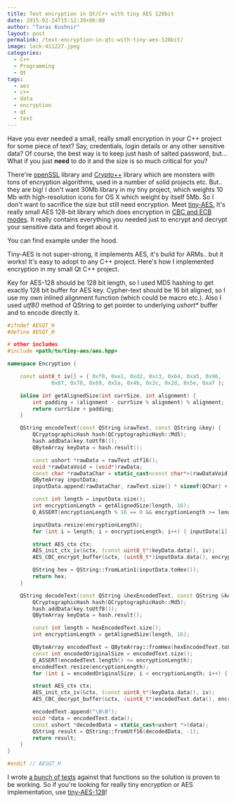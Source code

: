 ```yaml
---
title: Text encryption in Qt/C++ with tiny AES 128bit
date: 2015-02-24T15:12:39+00:00
author: "Taras Kushnir"
layout: post
permalink: /text-encryption-in-qtc-with-tiny-aes-128bit/
image: lock-411227.jpeg
categories:
  - C++
  - Programming
  - Qt
tags:
  - aes
  - c++
  - data
  - encryption
  - qt
  - text
---
```

Have you ever needed a small, really small encryption in your C++ project for some piece of text? Say, credentials, login details or any other sensitive data? Of course, the best way is to keep just hash of salted password, but... What if you just **need** to do it and the size is so much critical for you?

There're <a href="https://www.openssl.org/" target="_blank" rel="noopener">openSSL</a> library and <a href="http://www.cryptopp.com/" target="_blank" rel="noopener">Crypto++</a> library which are monsters with tons of encryption algorithms, used in a number of solid projects etc. But.. they are big! I don't want 30Mb library in my tiny project, which weights 10 Mb with high-resolution icons for OS X which weight by itself 5Mb. So I don't want to sacrifice the size but still need encryption. Meet <a href="https://github.com/kokke/tiny-AES128-C" target="_blank" rel="noopener">tiny-AES.</a> It's really small AES 128-bit library which does encryption in <a href="https://en.wikipedia.org/wiki/Block_cipher_modes_of_operation" target="_blank" rel="noopener">CBC and ECB modes</a>. It really contains everything you needed just to encrypt and decrypt your sensitive data and forget about it.

You can find example under the hood.

<!--more-->

Tiny-AES is not super-strong, it implements AES, it's build for ARMs.. but it works! It's easy to adopt to any C++ project. Here's how I implemented encryption in my small Qt C++ project.

Key for AES-128 should be 128 bit length, so I used MD5 hashing to get exactly 128 bit buffer for AES key. Cypher-text should be 16 bit aligned, so I use my own inlined alignment function (which could be macro etc.). Also I used _utf8()_ method of QString to get pointer to underlying _ushort*_ buffer and to encode directly it.

```cpp
#ifndef AESQT_H
#define AESQT_H

# other includes
#include <path/to/tiny-aes/aes.hpp>

namespace Encryption {

    const uint8_t iv[] = { 0xf0, 0xe1, 0xd2, 0xc3, 0xb4, 0xa5, 0x96, 
              0x87, 0x78, 0x69, 0x5a, 0x4b, 0x3c, 0x2d, 0x5e, 0xaf };

    inline int getAlignedSize(int currSize, int alignment) {
        int padding = (alignment - currSize % alignment) % alignment;
        return currSize + padding;
    }

    QString encodeText(const QString &rawText, const QString &key) {
        QCryptographicHash hash(QCryptographicHash::Md5);
        hash.addData(key.toUtf8());
        QByteArray keyData = hash.result();

        const ushort *rawData = rawText.utf16();
        void *rawDataVoid = (void*)rawData;
        const char *rawDataChar = static_cast<const char*>(rawDataVoid);
        QByteArray inputData;
        inputData.append(rawDataChar, rawText.size() * sizeof(QChar) + 1);

        const int length = inputData.size();
        int encryptionLength = getAlignedSize(length, 16);
        Q_ASSERT(encryptionLength % 16 == 0 && encryptionLength >= length);

        inputData.resize(encryptionLength);
        for (int i = length; i < encryptionLength; i++) { inputData[i] = 0; }

        struct AES_ctx ctx;
        AES_init_ctx_iv(&ctx, (const uint8_t*)keyData.data(), iv);
        AES_CBC_encrypt_buffer(&ctx, (uint8_t*)inputData.data(), encryptionLength);

        QString hex = QString::fromLatin1(inputData.toHex());
        return hex;
    }

    QString decodeText(const QString &hexEncodedText, const QString &key) {
        QCryptographicHash hash(QCryptographicHash::Md5);
        hash.addData(key.toUtf8());
        QByteArray keyData = hash.result();

        const int length = hexEncodedText.size();
        int encryptionLength = getAlignedSize(length, 16);

        QByteArray encodedText = QByteArray::fromHex(hexEncodedText.toLatin1());
        const int encodedOriginalSize = encodedText.size();
        Q_ASSERT(encodedText.length() <= encryptionLength);
        encodedText.resize(encryptionLength);
        for (int i = encodedOriginalSize; i < encryptionLength; i++) { encodedText[i] = 0; }

        struct AES_ctx ctx;
        AES_init_ctx_iv(&ctx, (const uint8_t*)keyData.data(), iv);
        AES_CBC_decrypt_buffer(&ctx, (uint8_t*)encodedText.data(), encryptionLength);

        encodedText.append("\0\0");
        void *data = encodedText.data();
        const ushort *decodedData = static_cast<ushort *>(data);
        QString result = QString::fromUtf16(decodedData, -1);
        return result;
    }
}

#endif // AESQT_H
```

I wrote <a href="https://github.com/Ribtoks/xpiks/blob/master/src/xpiks-tests/xpiks-tests-core/encryption_tests.cpp" target="_blank" rel="noopener" class="broken_link">a bunch of tests</a> against that functions so the solution is proven to be working. So if you're looking for really tiny encryption or AES implementation, use <a href="https://github.com/kokke/tiny-AES128-C" target="_blank" rel="noopener">tiny-AES-128</a>!
